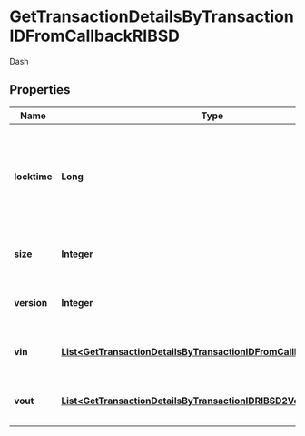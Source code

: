 

# GetTransactionDetailsByTransactionIDFromCallbackRIBSD

Dash

## Properties

| Name | Type | Description | Notes |
|------------ | ------------- | ------------- | -------------|
|**locktime** | **Long** | Represents the time at which a particular transaction can be added to the blockchain. |  |
|**size** | **Integer** | Represents the total size of this transaction. |  |
|**version** | **Integer** | Represents transaction version number. |  |
|**vin** | [**List&lt;GetTransactionDetailsByTransactionIDFromCallbackRIBSDVin&gt;**](GetTransactionDetailsByTransactionIDFromCallbackRIBSDVin.md) | Represents the transaction inputs. |  |
|**vout** | [**List&lt;GetTransactionDetailsByTransactionIDRIBSD2Vout&gt;**](GetTransactionDetailsByTransactionIDRIBSD2Vout.md) | Represents the transaction outputs. |  |



